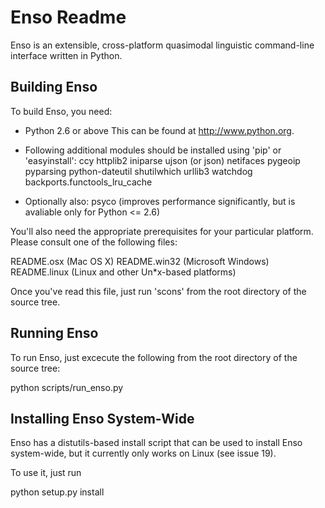 Enso Readme
===========

Enso is an extensible, cross-platform quasimodal linguistic
command-line interface written in Python.

Building Enso
-------------

To build Enso, you need:
  * Python 2.6 or above
    This can be found at http://www.python.org.

  * Following additional modules should be installed using 'pip' or 'easyinstall':
    ccy
    httplib2
    iniparse
    ujson (or json)
    netifaces
    pygeoip
    pyparsing
    python-dateutil
    shutilwhich
    urllib3
    watchdog
    backports.functools_lru_cache
    
  * Optionally also:
    psyco (improves performance significantly, but is avaliable only for Python <= 2.6)
    
  
You'll also need the appropriate prerequisites for your particular
platform.  Please consult one of the following files:

  README.osx    (Mac OS X)
  README.win32  (Microsoft Windows)
  README.linux  (Linux and other Un*x-based platforms)

Once you've read this file, just run 'scons' from the root directory
of the source tree.

Running Enso
------------

To run Enso, just excecute the following from the root directory of
the source tree:

  python scripts/run_enso.py

Installing Enso System-Wide
---------------------------

Enso has a distutils-based install script that can be used to install
Enso system-wide, but it currently only works on Linux (see issue 19).

To use it, just run

  python setup.py install

  
